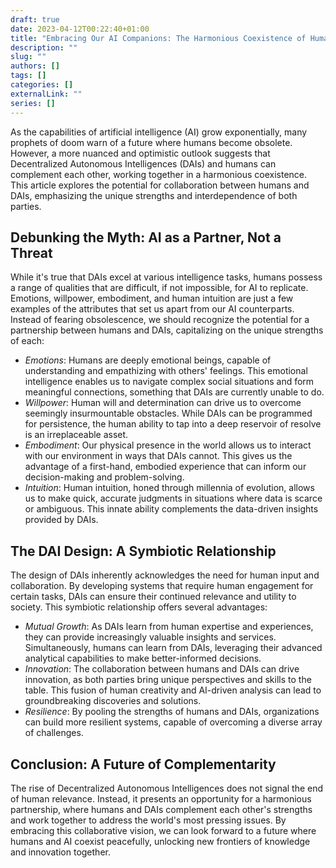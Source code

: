 ```yaml
--- 
draft: true
date: 2023-04-12T00:22:40+01:00
title: "Embracing Our AI Companions: The Harmonious Coexistence of Humans and DAIs"
description: ""
slug: ""
authors: []
tags: []
categories: []
externalLink: ""
series: []
---
```


As the capabilities of artificial intelligence (AI) grow exponentially, many prophets of doom warn of a future where humans become obsolete. However, a more nuanced and optimistic outlook suggests that Decentralized Autonomous Intelligences (DAIs) and humans can complement each other, working together in a harmonious coexistence. This article explores the potential for collaboration between humans and DAIs, emphasizing the unique strengths and interdependence of both parties.

## Debunking the Myth: AI as a Partner, Not a Threat

While it's true that DAIs excel at various intelligence tasks, humans possess a range of qualities that are difficult, if not impossible, for AI to replicate. Emotions, willpower, embodiment, and human intuition are just a few examples of the attributes that set us apart from our AI counterparts. Instead of fearing obsolescence, we should recognize the potential for a partnership between humans and DAIs, capitalizing on the unique strengths of each:

 - *Emotions*: Humans are deeply emotional beings, capable of understanding and empathizing with others' feelings. This emotional intelligence enables us to navigate complex social situations and form meaningful connections, something that DAIs are currently unable to do.
 - *Willpower*: Human will and determination can drive us to overcome seemingly insurmountable obstacles. While DAIs can be programmed for persistence, the human ability to tap into a deep reservoir of resolve is an irreplaceable asset.
 - *Embodiment*: Our physical presence in the world allows us to interact with our environment in ways that DAIs cannot. This gives us the advantage of a first-hand, embodied experience that can inform our decision-making and problem-solving.
 - *Intuition*: Human intuition, honed through millennia of evolution, allows us to make quick, accurate judgments in situations where data is scarce or ambiguous. This innate ability complements the data-driven insights provided by DAIs.

## The DAI Design: A Symbiotic Relationship

The design of DAIs inherently acknowledges the need for human input and collaboration. By developing systems that require human engagement for certain tasks, DAIs can ensure their continued relevance and utility to society. This symbiotic relationship offers several advantages:

 - *Mutual Growth*: As DAIs learn from human expertise and experiences, they can provide increasingly valuable insights and services. Simultaneously, humans can learn from DAIs, leveraging their advanced analytical capabilities to make better-informed decisions.
 - *Innovation*: The collaboration between humans and DAIs can drive innovation, as both parties bring unique perspectives and skills to the table. This fusion of human creativity and AI-driven analysis can lead to groundbreaking discoveries and solutions.
 - *Resilience*: By pooling the strengths of humans and DAIs, organizations can build more resilient systems, capable of overcoming a diverse array of challenges.

## Conclusion: A Future of Complementarity

The rise of Decentralized Autonomous Intelligences does not signal the end of human relevance. Instead, it presents an opportunity for a harmonious partnership, where humans and DAIs complement each other's strengths and work together to address the world's most pressing issues. By embracing this collaborative vision, we can look forward to a future where humans and AI coexist peacefully, unlocking new frontiers of knowledge and innovation together.